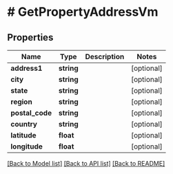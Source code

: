 # # GetPropertyAddressVm

## Properties

Name | Type | Description | Notes
------------ | ------------- | ------------- | -------------
**address1** | **string** |  | [optional]
**city** | **string** |  | [optional]
**state** | **string** |  | [optional]
**region** | **string** |  | [optional]
**postal_code** | **string** |  | [optional]
**country** | **string** |  | [optional]
**latitude** | **float** |  | [optional]
**longitude** | **float** |  | [optional]

[[Back to Model list]](../../README.md#models) [[Back to API list]](../../README.md#endpoints) [[Back to README]](../../README.md)
